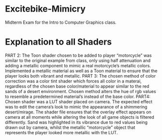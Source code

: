 # Excitebike-Mimicry
Midterm Exam for the Intro to Computer Graphics class.

# Explanation to all Shaders
PART 2:
The Toon shader chosen to be added to player “motorcycle” was similar to the original example from class, only using half attenuation and adding a metallic component to mimic a real motorcycle’s metallic colors. Implemented a metallic material as well as a Toon material to ensure that the player looks both vibrant and metallic.
PART 3:
The chosen method of color correction was a color tint shader which forces all color in a materai, regardless of the chosen base color/material to appear similar to the red sands of a desert environment. Chosen method alters the hue of rgb values to resemble a predetermined material’s instead of the base color.
PART4:
Chosen shader was a LUT shader placed on camera. The expected effect was to edit the camera’s look to mimic the appearance of a shimmering desert/mirage. The shader file ensures that the overlay effect appears on camera at all moments while altering the look of all game objects is filtered differently. Sand was highlighted in its vibrance due to red values being drawn out by camera, whilst the metallic “motorcycle” object that represents the player looked more metallic with the LUT.

